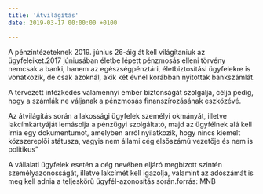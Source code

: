 ```yaml
---
title: 'Átvilágítás'
date: 2019-03-17 00:00:00 +0100

---
```

A pénzintézeteknek 2019. június 26-áig át kell világítaniuk az ügyfeleiket.2017 júniusában életbe lépett pénzmosás elleni törvény nemcsak a banki, hanem az egészségpénztári, életbiztosítási ügyfelekre is vonatkozik, de csak azoknál, akik két évnél korábban nyitottak bankszámlát.

A tervezett intézkedés valamennyi ember biztonságát szolgálja, célja pedig, hogy a számlák ne váljanak a pénzmosás finanszírozásának eszközévé.

Az átvilágítás során a lakossági ügyfelek személyi okmányát, illetve lakcímkártyáját lemásolja a pénzügyi szolgáltató, majd az ügyfélnek alá kell írnia egy dokumentumot, amelyben arról nyilatkozik, hogy nincs kiemelt közszereplői státusza, vagyis nem állami cég elsőszámú vezetője és nem is politikus”

A vállalati ügyfelek esetén a cég nevében eljáró megbízott szintén személyazonosságát, illetve lakcímét kell igazolja, valamint az adószámát is meg kell adnia a teljeskörű ügyfél-azonosítás során.forrás: MNB
